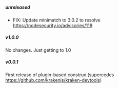 ##### unreleased

* FIX: Update minimatch to 3.0.2 to resolve https://nodesecurity.io/advisories/118

##### v1.0.0

No changes. Just getting to 1.0

##### v0.0.1

First release of plugin-based construx (supercedes https://github.com/krakenjs/kraken-devtools)